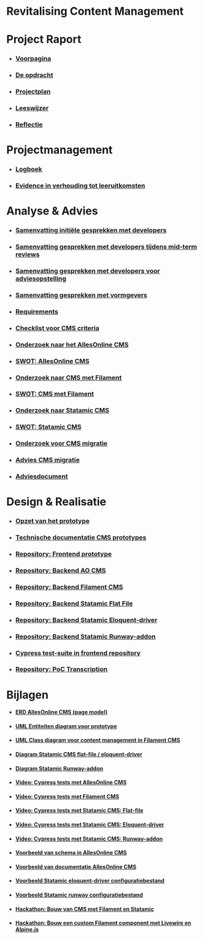 # **Revitalising Content Management**
# Project Raport

* ### [Voorpagina](./ProjectRaport/Voorpagina.md)
* ### [De opdracht](./ProjectRaport/Opdracht.md)
* ### [Projectplan](./ProjectRaport/Projectplan.md)
* ### [Leeswijzer](./ProjectRaport/Leeswijzer.md)
* ### [Reflectie](./ProjectRaport/Reflectie.md)

# Projectmanagement

* ### [Logboek](./Projectmanagement/Logboek.md)
* ### [Evidence in verhouding tot leeruitkomsten](./Projectmanagement/EvidenceInVerhoudingTotLeeruitkomsten.md)

# Analyse & Advies

* ### [Samenvatting initiële gesprekken met developers](./AnalyseAdvies/InitieleGesprekkenDevelopers.md)
* ### [Samenvatting gesprekken met developers tijdens mid-term reviews](./AnalyseAdvies/GesprekkenDevelopersMidTermReviews.md)
* ### [Samenvatting gesprekken met developers voor adviesopstelling](./AnalyseAdvies/LaatsteGesprekkenDevelopers.md)
* ### [Samenvatting gesprekken met vormgevers](./AnalyseAdvies/GesprekMetVormgevers.md)

* ### [Requirements](./AnalyseAdvies/Requirements.md)
* ### [Checklist voor CMS criteria](./AnalyseAdvies/ChecklistVoorCMSCriteria)

* ### [Onderzoek naar het AllesOnline CMS](./AnalyseAdvies/OnderzoekNaarHetAOCms.md)
* ### [SWOT: AllesOnline CMS](./AnalyseAdvies/SwotAOCms.md)

* ### [Onderzoek naar CMS met Filament](./AnalyseAdvies/OnderzoekNaarFilament.md)
* ### [SWOT: CMS met Filament](./AnalyseAdvies/SwotFilamentCms.md)

* ### [Onderzoek naar Statamic CMS](./AnalyseAdvies/OnderzoekNaarStatamicCMS.md)
* ### [SWOT: Statamic CMS](./AnalyseAdvies/SwotStatamicCms.md)

* ### [Onderzoek voor CMS migratie](./AnalyseAdvies/OnderzoekVoorCmsMigratie.md)
* ### [Advies CMS migratie](./AnalyseAdvies/AdviesCMSMigratie.md)

* ### [Adviesdocument](./AnalyseAdvies/AdviesDocument.md)

# Design & Realisatie

* ### [Opzet van het prototype](./DesignRealisatie/OpzetVanDePrototypes.md)
* ### [Technische documentatie CMS prototypes](./DesignRealisatie/TechnischeDocumentatieCmsPrototypes.md)

* ### [Repository: Frontend prototype](https://github.com/Quitzchell/graduation-frontend)
* ### [Repository: Backend AO CMS](https://github.com/Quitzchell/graduation-ao-cms/)
* ### [Repository: Backend Filament CMS](https://github.com/Quitzchell/graduation-filament-cms)
* ### [Repository: Backend Statamic Flat File](https://github.com/Quitzchell/graduation-statamic-cms)
* ### [Repository: Backend Statamic Eloquent-driver](https://github.com/Quitzchell/graduation-statamic-ed-cms)
* ### [Repository: Backend Statamic Runway-addon](https://github.com/Quitzchell/graduation-statamic-runway-cms)

* ### [Cypress test-suite in frontend repository](https://github.com/Quitzchell/graduation-frontend/tree/main/src/cypress)

* ### [Repository: PoC Transcription](https://github.com/Quitzchell/poc-transcription)

# Bijlagen

* #### [ERD AllesOnline CMS (page model)](./Bijlagen/ErdAoCmsPageModel.md)
* #### [UML Entiteiten diagram voor prototype](./Bijlagen/UmlEntiteitenDiagramPrototype.md)
* #### [UML Class diagram voor content management in Filament CMS](./Bijlagen/UmlEntiteitenDiagramContentManagementFilament.md)
* #### [Diagram Statamic CMS flat-file / eloquent-driver](./Bijlagen/UmlDiagramStatamicFlatFileEloquentDriver.md)
* #### [Diagram Statamic Runway-addon](./Bijlagen/UmlDiagramStatamicRunway.md)

* #### [Video: Cypress tests met AllesOnline CMS](./Bijlagen/CypressTestsAOCms.md)
* #### [Video: Cypress tests met Filament CMS](./Bijlagen/CypressTestsFilamentCms.md)
* #### [Video: Cypress tests met Statamic CMS: Flat-file](./Bijlagen/CypressTestsStatamicFlatFileCms.md)
* #### [Video: Cypress tests met Statamic CMS: Eloquent-driver](./Bijlagen/CypressTestsStatamicEloquentDriverCms.md)
* #### [Video: Cypress tests met Statamic CMS: Runway-addon](./Bijlagen/CypressTestsStatamicRunwayCms.md)

* #### [Voorbeeld van schema in AllesOnline CMS](./Bijlagen/VoorbeeldAllesOnlineCmsSchema.md)
* #### [Voorbeeld van documentatie AllesOnline CMS](./Bijlagen/VoorbeeldVanDocumentatieAllesOnlineCMS.md)
* #### [Voorbeeld Statamic eloquent-driver configuratiebestand](./Bijlagen/eloquent-driver-config.md)
* #### [Voorbeeld Statamic runway configuratiebestand](./Bijlagen/RunwayConfigFile.md)

* #### [Hackathon: Bouw van CMS met Filament en Statamic](./Bijlagen/HackatonBouwCMS.md)
* #### [Hackathon: Bouw een custom Filament component met Livewire en Alpine.js](./Bijlagen/HackatonBouwFilamentComponent.md)